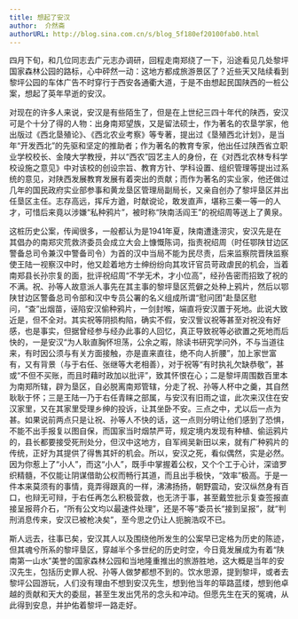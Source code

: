 ```yaml
---
title: 想起了安汉
author:  介然斋
authorURL: http://blog.sina.com.cn/s/blog_5f180ef20100fab0.html
---
```


四月下旬，和几位同志去广元志办调研，回程走南郑绕了一下，沿途看见几处黎坪国家森林公园的路标，心中砰然一动：这地方都成旅游景区了？近些天又陆续看到黎坪公园的车体广告不时穿行于西安各通衢大道，于是不由想起民国陕西的一桩公案，想起了英年早逝的安汉。

对现在的许多人来说，安汉是有些陌生了，但是在上世纪三四十年代的陕西，安汉可是个十分了得的人物：出身南郑望族，又是留法硕士，作为著名的农垦学家，他出版过《西北垦殖论》、《西北农业考察》等专著，提出过《垦殖西北计划》，是当年“开发西北”的先驱和坚定的推助者；作为著名的教育专家，他出任过陕西省立职业学校校长、金陵大学教授，并以“西农”园艺主人的身份，在《对西北农林专科学校设施之意见》中对该校的创设宗旨、教育方针、学科设置、组织管理等提出过系统的意见，对陕西发展教育发展有着突出的贡献；而作为著名的实业家，他还做过几年的国民政府实业部参事和黄龙垦区管理局副局长，又亲自创办了黎坪垦区并出任垦区主任。志存高远，挥斥方遒，时献谠论，敢发直声，堪称三秦一等一的人才，可惜后来竟以涉嫌“私种鸦片”，被时称“陕南活阎王”的祝绍周等送上了黄泉。

这桩历史公案，传闻很多，一般都认为是1941年夏，陕南遭逢涝灾，安汉先是在其倡办的南郑灾荒救济委员会成立大会上慷慨陈词，指责祝绍周（时任鄂陕甘边区警备总司令兼汉中警备司令）为首的汉中当局不能为民尽责，后来监察院晋陕监察使王陆一视察汉中时，他又趁着地方士绅纷纷向其攻讦官员苛政虐民的机会，当着南郑县长孙宗复的面，批评祝绍周“不学无术，才小位高”，经孙告密而招致了祝的不满。祝、孙等人故意派人事先在其主事的黎坪垦区荒僻之处种上鸦片，然后以鄂陕甘边区警备总司令部和汉中专员公署的名义组成所谓“慰问团”赴垦区慰问，“查”出烟苗，诬陷安汉偷种鸦片，一剑封喉，端直将安汉置于死地。此说大致近是，但不全对。其实祝等阴损构陷，确实不假，安汉訾议祝等甚至对祝没有好感，也是事实，但据曾经参与经办此事的人回忆，真正导致祝等必欲置之死地而后快的，一是安汉“为人耿直胸怀坦荡，公余之暇，除读书研究学问外，不与当道往来，有时因公须与有关方面接触，亦是直来直往，绝不向人折腰”，加上家世富有，又有背景（与于右任、张继等大老相善），对于祝等“有时执礼欠缺恭敬”，甚或“不但不买账，而且时藉时政加以批评”，致其怀恨在心；二是黎坪周围数百里本为南郑所辖，辟为垦区，自必脱离南郑管辖，分走了祝、孙等人杯中之羹，其自然耿耿于怀；三是王陆一乃于右任青睐之部属，与安汉有旧雨之谊，此次来汉住在安汉家里，又在其家里受理乡绅的投诉，让其坐卧不安。三点之中，尤以后一点为甚。如果说前两点只是让祝、孙等人不快的话，这一点则分明让他们感到了恐惧，不能不出手报复以图自保，而国家当时烟禁严苛，规定境内发现有种植、偷运鸦片的，县长都要接受死刑处分，但汉中这地方，自军阀吴新田以来，就有广种鸦片的传统，正好为其提供了得售其奸的机会。所以，安汉之死，看似偶然，实是必然。因为你惹上了“小人”，而这“小人”，既手中掌握着公权，又个个工于心计，深谙罗织精髓，不仅能让阴谋借助公权而畅行其道，而且出手极快，“效率”极高。于是一件本来莫须有的事情，竟弄得跟真的一样，沸沸扬扬，朝野震动，安汉纵然身有百口，也辩无可辩，于右任再怎么积极营救，也无济于事，甚至戴笠批示复查签报直接呈报蒋介石，“所有公文均以最速件处理”，还是不等“委员长“接到呈报”，就“判刑消息传来，安汉已被枪决矣”，至今思之仍让人扼腕浩叹不已。

斯人远去，往事已矣，安汉其人以及围绕他所发生的公案早已定格为历史的陈迹，但其魂兮所系的黎坪垦区，穿越半个多世纪的历史时空，今日竟发展成为有着“陕南第一山水”美誉的国家森林公园和当地隆重推出的旅游胜地，这大概是当年的安汉先生，包括历史罪人祝、孙等人做梦都想不到的。饮水思源，提到黎坪，或者去黎坪公园游玩，人们没有理由不想到安汉先生，想到他当年的筚路蓝缕，想到他卓越的贡献和天大的委屈，甚至生发出凭吊的念头和冲动。但愿先生在天的冤魂，从此得到安息，并护佑着黎坪一路走好。